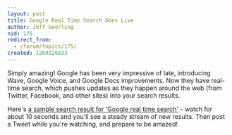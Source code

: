 ```yaml
---
layout: post
title: Google Real Time Search Goes Live
author: Jeff Geerling
nid: 175
redirect_from:
  - /forum/topics/175/
created: 1260226833
---
```

<p>
	Simply amazing! Google has been very impressive of late, introducing Wave, Google Voice, and Google Docs improvements. Now they have real-time search, which pushes updates as they happen around the web (from Twitter, Facebook, and other sites) into your search results.</p>
<p>
	Here&#39;s <a href="http://www.google.com/search?esrch=RTSearch&amp;tbs=rltm:1&amp;tbo=u&amp;hl=en&amp;q=google+real+time+search">a sample search result for &#39;Google real time search&#39;</a> - watch for about 10 seconds and you&#39;ll see a steady stream of new results. Then post a Tweet while you&#39;re watching, and prepare to be amazed!</p>
